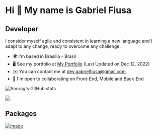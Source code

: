 Hi 👋 My name is Gabriel Fiusa
==============================

Developer
--------------------
 
 I consider myself agile and consistent in learning a new language and I adapt to any change, ready to overcome any challenge.
* 🌍  I'm based in Brasília - Brasil
* 🖥️  See my portfolio at [My Portfolio](http://portfolio-gabriellarthur.vercel.app) (Last Updated on Dec 12, 2022)
* ✉️  You can contact me at [dev.gabrielfiusa@gmail.com](mailto:dev.gabrielfiusa@gmail.com)
* 🤝  I'm open to collaborating on Front-End, Mobile and Back-End

![Anurag's GitHub stats](https://github-readme-stats.vercel.app/api?username=gabriellarthur&show_icons=true&theme=dark)


<a href="https://www.github.com/GabriellArthur" target="_blank" rel="noreferrer"><img
src="https://img.shields.io/github/followers/GabriellArthur?logo=github&style=for-the-badge&color=0891b2&labelColor=1c1917" /></a>

## Packages
[![image](https://github.com/user-attachments/assets/93633dc0-eb99-4e64-87b3-419a0305d9eb)](https://pub.dev/packages/flutter_masked_text3)
